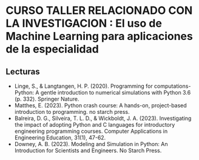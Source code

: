 # CURSO TALLER RELACIONADO CON LA INVESTIGACION : El uso de Machine Learning para aplicaciones de la especialidad

## Lecturas 
* Linge, S., & Langtangen, H. P. (2020). Programming for computations-Python: A gentle introduction to numerical simulations with Python 3.6 (p. 332). Springer Nature.
* Matthes, E. (2023). Python crash course: A hands-on, project-based introduction to programming. no starch press.
* Balreira, D. G., Silveira, T. L. D., & Wickboldt, J. A. (2023). Investigating the impact of adopting Python and C languages for introductory engineering programming courses. Computer Applications in Engineering Education, 31(1), 47-62.
* Downey, A. B. (2023). Modeling and Simulation in Python: An Introduction for Scientists and Engineers. No Starch Press.
